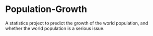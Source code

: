# Population-Growth
A statistics project to predict the growth of the world population, and whether the world population is a serious issue. 
